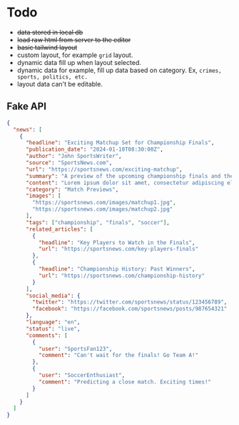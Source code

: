 # Todo

- ~~data stored in local db~~
- ~~load raw html from server to the editor~~
- ~~basic tailwind layout~~
- custom layout, for example `grid` layout.
- dynamic data fill up when layout selected.
- dynamic data for example, fill up data based on category. Ex, `crimes, sports, politics, etc.`
- layout data can't be editable.

## Fake API

```json
{
  "news": [
    {
      "headline": "Exciting Matchup Set for Championship Finals",
      "publication_date": "2024-01-10T08:30:00Z",
      "author": "John SportsWriter",
      "source": "SportsNews.com",
      "url": "https://sportsnews.com/exciting-matchup",
      "summary": "A preview of the upcoming championship finals and the teams competing.",
      "content": "Lorem ipsum dolor sit amet, consectetur adipiscing elit. ...",
      "category": "Match Previews",
      "images": [
        "https://sportsnews.com/images/matchup1.jpg",
        "https://sportsnews.com/images/matchup2.jpg"
      ],
      "tags": ["championship", "finals", "soccer"],
      "related_articles": [
        {
          "headline": "Key Players to Watch in the Finals",
          "url": "https://sportsnews.com/key-players-finals"
        },
        {
          "headline": "Championship History: Past Winners",
          "url": "https://sportsnews.com/championship-history"
        }
      ],
      "social_media": {
        "twitter": "https://twitter.com/sportsnews/status/123456789",
        "facebook": "https://facebook.com/sportsnews/posts/987654321"
      },
      "language": "en",
      "status": "live",
      "comments": [
        {
          "user": "SportsFan123",
          "comment": "Can't wait for the finals! Go Team A!"
        },
        {
          "user": "SoccerEnthusiast",
          "comment": "Predicting a close match. Exciting times!"
        }
      ]
    }
  ]
}
```
